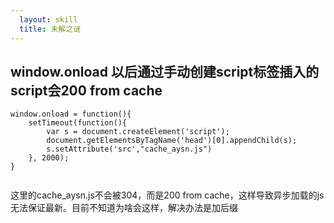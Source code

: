 ```yaml
---
  layout: skill
  title: 未解之谜
---
```


## window.onload 以后通过手动创建script标签插入的script会200 from cache

<pre><code data-language="javascript">window.onload = function(){
    setTimeout(function(){
        var s = document.createElement('script');
        document.getElementsByTagName('head')[0].appendChild(s);
        s.setAttribute('src',"cache_aysn.js")
    }, 2000);
}

</code></pre>
这里的cache_aysn.js不会被304，而是200 from cache，这样导致异步加载的js无法保证最新。目前不知道为啥会这样，解决办法是加后缀